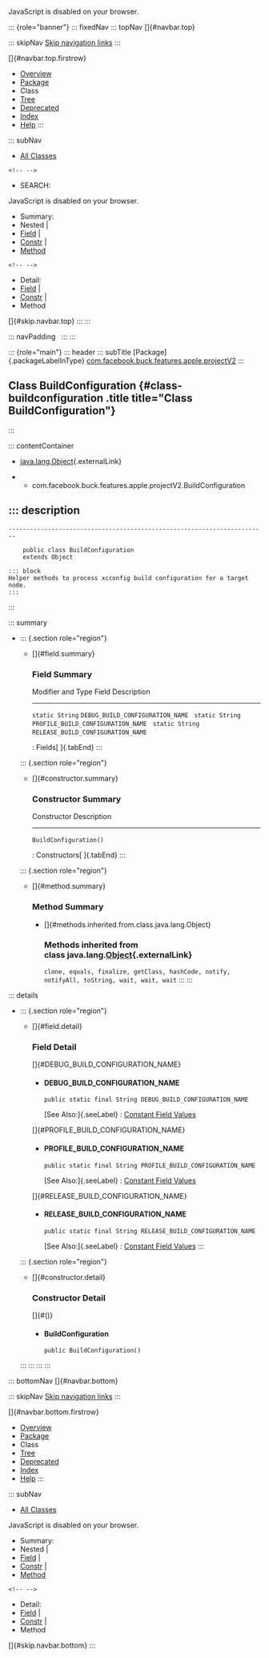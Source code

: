 <div>

JavaScript is disabled on your browser.

</div>

::: {role="banner"}
::: fixedNav
::: topNav
[]{#navbar.top}

::: skipNav
[Skip navigation links](#skip.navbar.top "Skip navigation links")
:::

[]{#navbar.top.firstrow}

-   [Overview](../../../../../../index.html)
-   [Package](package-summary.html)
-   Class
-   [Tree](package-tree.html)
-   [Deprecated](../../../../../../deprecated-list.html)
-   [Index](../../../../../../index-all.html)
-   [Help](../../../../../../help-doc.html)
:::

::: subNav
-   [All Classes](../../../../../../allclasses.html)

```{=html}
<!-- -->
```
-   SEARCH:

<div>

<div>

JavaScript is disabled on your browser.

</div>

</div>

<div>

-   Summary: 
-   Nested \| 
-   [Field](#field.summary) \| 
-   [Constr](#constructor.summary) \| 
-   [Method](#method.summary)

```{=html}
<!-- -->
```
-   Detail: 
-   [Field](#field.detail) \| 
-   [Constr](#constructor.detail) \| 
-   Method

</div>

[]{#skip.navbar.top}
:::
:::

::: navPadding
 
:::
:::

::: {role="main"}
::: header
::: subTitle
[Package]{.packageLabelInType} [com.facebook.buck.features.apple.projectV2](package-summary.html)
:::

## Class BuildConfiguration {#class-buildconfiguration .title title="Class BuildConfiguration"}
:::

::: contentContainer
-   [java.lang.Object](http://docs.oracle.com/javase/7/docs/api/java/lang/Object.html?is-external=true "class or interface in java.lang"){.externalLink}

-   -   com.facebook.buck.features.apple.projectV2.BuildConfiguration

::: description
-   

    ------------------------------------------------------------------------

        public class BuildConfiguration
        extends Object

    ::: block
    Helper methods to process xcconfig build configuration for a target
    node.
    :::
:::

::: summary
-   ::: {.section role="region"}
    -   []{#field.summary}

        ### Field Summary

          Modifier and Type   Field                                Description
          ------------------- ------------------------------------ -------------
          `static String`     `DEBUG_BUILD_CONFIGURATION_NAME`      
          `static String`     `PROFILE_BUILD_CONFIGURATION_NAME`    
          `static String`     `RELEASE_BUILD_CONFIGURATION_NAME`    

          : Fields[ ]{.tabEnd}
    :::

    ::: {.section role="region"}
    -   []{#constructor.summary}

        ### Constructor Summary

          Constructor              Description
          ------------------------ -------------
          `BuildConfiguration()`    

          : Constructors[ ]{.tabEnd}
    :::

    ::: {.section role="region"}
    -   []{#method.summary}

        ### Method Summary

        -   []{#methods.inherited.from.class.java.lang.Object}

            ### Methods inherited from class java.lang.[Object](http://docs.oracle.com/javase/7/docs/api/java/lang/Object.html?is-external=true "class or interface in java.lang"){.externalLink}

            `clone, equals, finalize, getClass, hashCode, notify, notifyAll, toString, wait, wait, wait`
    :::
:::

::: details
-   ::: {.section role="region"}
    -   []{#field.detail}

        ### Field Detail

        []{#DEBUG_BUILD_CONFIGURATION_NAME}

        -   #### DEBUG_BUILD_CONFIGURATION_NAME

                public static final String DEBUG_BUILD_CONFIGURATION_NAME

            [See Also:]{.seeLabel}
            :   [Constant Field
                Values](../../../../../../constant-values.html#com.facebook.buck.features.apple.projectV2.BuildConfiguration.DEBUG_BUILD_CONFIGURATION_NAME)

        []{#PROFILE_BUILD_CONFIGURATION_NAME}

        -   #### PROFILE_BUILD_CONFIGURATION_NAME

                public static final String PROFILE_BUILD_CONFIGURATION_NAME

            [See Also:]{.seeLabel}
            :   [Constant Field
                Values](../../../../../../constant-values.html#com.facebook.buck.features.apple.projectV2.BuildConfiguration.PROFILE_BUILD_CONFIGURATION_NAME)

        []{#RELEASE_BUILD_CONFIGURATION_NAME}

        -   #### RELEASE_BUILD_CONFIGURATION_NAME

                public static final String RELEASE_BUILD_CONFIGURATION_NAME

            [See Also:]{.seeLabel}
            :   [Constant Field
                Values](../../../../../../constant-values.html#com.facebook.buck.features.apple.projectV2.BuildConfiguration.RELEASE_BUILD_CONFIGURATION_NAME)
    :::

    ::: {.section role="region"}
    -   []{#constructor.detail}

        ### Constructor Detail

        []{#<init>()}

        -   #### BuildConfiguration

                public BuildConfiguration()
    :::
:::
:::
:::

::: bottomNav
[]{#navbar.bottom}

::: skipNav
[Skip navigation links](#skip.navbar.bottom "Skip navigation links")
:::

[]{#navbar.bottom.firstrow}

-   [Overview](../../../../../../index.html)
-   [Package](package-summary.html)
-   Class
-   [Tree](package-tree.html)
-   [Deprecated](../../../../../../deprecated-list.html)
-   [Index](../../../../../../index-all.html)
-   [Help](../../../../../../help-doc.html)
:::

::: subNav
-   [All Classes](../../../../../../allclasses.html)

<div>

<div>

JavaScript is disabled on your browser.

</div>

</div>

<div>

-   Summary: 
-   Nested \| 
-   [Field](#field.summary) \| 
-   [Constr](#constructor.summary) \| 
-   [Method](#method.summary)

```{=html}
<!-- -->
```
-   Detail: 
-   [Field](#field.detail) \| 
-   [Constr](#constructor.detail) \| 
-   Method

</div>

[]{#skip.navbar.bottom}
:::

